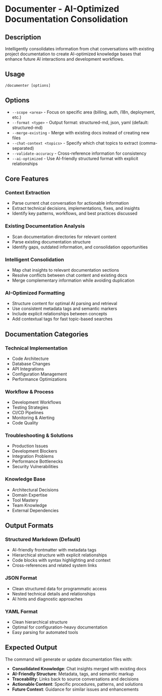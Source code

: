 # Documenter - AI-Optimized Documentation Consolidation

## Description
Intelligently consolidates information from chat conversations with existing project documentation to create AI-optimized knowledge bases that enhance future AI interactions and development workflows.

## Usage
```
/documenter [options]
```

## Options
- `--scope <area>` - Focus on specific area (billing, auth, i18n, deployment, etc.)
- `--format <type>` - Output format: structured-md, json, yaml (default: structured-md)  
- `--merge-existing` - Merge with existing docs instead of creating new files
- `--chat-context <topics>` - Specify which chat topics to extract (comma-separated)
- `--validate-accuracy` - Cross-reference information for consistency
- `--ai-optimized` - Use AI-friendly structured format with explicit relationships

## Core Features

### Context Extraction
- Parse current chat conversation for actionable information
- Extract technical decisions, implementations, fixes, and insights
- Identify key patterns, workflows, and best practices discussed

### Existing Documentation Analysis
- Scan documentation directories for relevant content
- Parse existing documentation structure
- Identify gaps, outdated information, and consolidation opportunities

### Intelligent Consolidation
- Map chat insights to relevant documentation sections
- Resolve conflicts between chat content and existing docs
- Merge complementary information while avoiding duplication

### AI-Optimized Formatting
- Structure content for optimal AI parsing and retrieval
- Use consistent metadata tags and semantic markers
- Include explicit relationships between concepts
- Add contextual tags for fast topic-based searches

## Documentation Categories

### Technical Implementation
- Code Architecture
- Database Changes
- API Integrations
- Configuration Management
- Performance Optimizations

### Workflow & Process
- Development Workflows
- Testing Strategies
- CI/CD Pipelines
- Monitoring & Alerting
- Code Quality

### Troubleshooting & Solutions
- Production Issues
- Development Blockers
- Integration Problems
- Performance Bottlenecks
- Security Vulnerabilities

### Knowledge Base
- Architectural Decisions
- Domain Expertise
- Tool Mastery
- Team Knowledge
- External Dependencies

## Output Formats

### Structured Markdown (Default)
- AI-friendly frontmatter with metadata tags
- Hierarchical structure with explicit relationships
- Code blocks with syntax highlighting and context
- Cross-references and related system links

### JSON Format
- Clean structured data for programmatic access
- Nested technical details and relationships
- AI hints and diagnostic approaches

### YAML Format
- Clean hierarchical structure
- Optimal for configuration-heavy documentation
- Easy parsing for automated tools

## Expected Output

The command will generate or update documentation files with:
- **Consolidated Knowledge**: Chat insights merged with existing docs
- **AI-Friendly Structure**: Metadata, tags, and semantic markup
- **Traceability**: Links back to source conversations and decisions  
- **Actionable Content**: Specific procedures, patterns, and solutions
- **Future Context**: Guidance for similar issues and enhancements